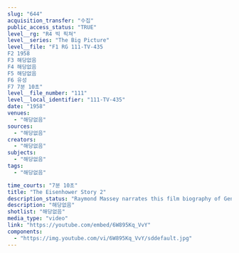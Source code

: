 ```yaml
---
slug: "644"
acquisition_transfer: "수집"
public_access_status: "TRUE"
level__rg: "R4 빅 픽쳐"
level__series: "The Big Picture"
level__file: "F1 RG 111-TV-435
F2 1958
F3 해당없음
F4 해당없음
F5 해당없음
F6 유성
F7 7분 10초"
level__file_number: "111"
level__local_identifier: "111-TV-435"
date: "1958"
venues: 
  - "해당없음"
sources: 
  - "해당없음"
creators: 
  - "해당없음"
subjects: 
  - "해당없음"
tags: 
  - "해당없음"

time_courts: "7분 10초"
title: "The Eisenhower Story 2"
description_status: "Raymond Massey narrates this film biography of General Eisenhower which is climaxed with D-Day in Europe."
description: "해당없음"
shotlist: "해당없음"
media_type: "video"
link: "https://youtube.com/embed/6W895Kq_VvY"
components: 
  - "https://img.youtube.com/vi/6W895Kq_VvY/sddefault.jpg"
---
```

